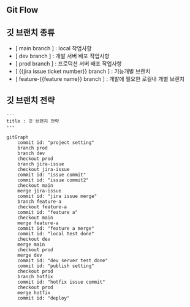 ## Git Flow

## 깃 브랜치 종류

- [ main branch ] : local 작업사항
- [ dev branch ] : 개발 서버 배포 작업사항
- [ prod branch ] : 프로덕션 서버 배포 작업사항
- [ {{jira issue ticket number}} branch ] : 기능개발 브랜치
- [ feature-{{feature name}} branch ] : 개발에 필요한 로컬내 개별 브랜치

## 깃 브랜치 전략

```mermaid
---
title : 깃 브랜치 전략
---

gitGraph
    commit id: "project setting"
    branch prod
    branch dev
    checkout prod
    branch jira-issue
    checkout jira-issue
    commit id: "issue commit"
    commit id: "issue commit2"
    checkout main
    merge jira-issue
    commit id: "jira issue merge"
    branch feature-a
    checkout feature-a
    commit id: "feature a"
    checkout main
    merge feature-a
    commit id: "feature a merge"
    commit id: "local test done"
    checkout dev
    merge main
    checkout prod
    merge dev
    commit id: "dev server test done"
    commit id: "publish setting"
    checkout prod
    branch hotfix
    commit id: "hotfix issue commit"
    checkout prod
    merge hotfix
    commit id: "deploy"
```
